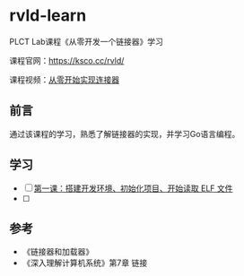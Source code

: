 # rvld-learn
PLCT Lab课程《从零开发一个链接器》学习

课程官网：https://ksco.cc/rvld/

课程视频：[从零开始实现连接器](https://space.bilibili.com/296494084/channel/collectiondetail?sid=857032)



## 前言

通过该课程的学习，熟悉了解链接器的实现，并学习Go语言编程。



## 学习

- [ ] [第一课：搭建开发环境、初始化项目、开始读取 ELF 文件](./docs/1.搭建开发环境、初始化项目、开始读取%20ELF%20文件.md) 
- [ ] 

## 参考
* 《链接器和加载器》
* 《深入理解计算机系统》第7章 链接
